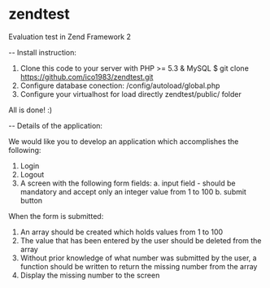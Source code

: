 # zendtest
Evaluation test in Zend Framework 2

-- Install instruction:

1. Clone this code to your server with PHP >= 5.3 & MySQL
    $ git clone https://github.com/ico1983/zendtest.git
2. Configure database conection: /config/autoload/global.php
3. Configure your virtualhost for load directly zendtest/public/ folder

All is done! :)


-- Details of the application:

We would like you to develop an application which accomplishes the following:
1.	Login 
2.	Logout
3.	A screen with the following form fields:
  a.	input field - should be mandatory and accept only an integer value from 1 to 100
  b.	submit button

When the form is submitted:
1.	An array should be created which holds values from 1 to 100
2.	The value that has been entered by the user should be deleted from the array
3.	Without prior knowledge of what number was submitted by the user, a function should be written to return the missing number from the array
4.	Display the missing number to the screen
